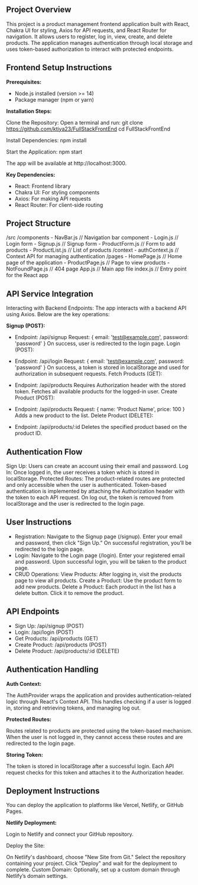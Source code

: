 ## Project Overview
This project is a product management frontend application built with React, Chakra UI for styling, Axios for API requests, and React Router for navigation. It allows users to register, log in, view, create, and delete products. The application manages authentication through local storage and uses token-based authorization to interact with protected endpoints.

## Frontend Setup Instructions

**Prerequisites:**

- Node.js installed (version >= 14)
- Package manager (npm or yarn)

**Installation Steps:**

Clone the Repository: Open a terminal and run:
    git clone https://github.com/ktiya23/FullStackFrontEnd
    cd FullStackFrontEnd

Install Dependencies:
    npm install

Start the Application:
    npm start

The app will be available at http://localhost:3000.

**Key Dependencies:**

- React: Frontend library
- Chakra UI: For styling components
- Axios: For making API requests
- React Router: For client-side routing

##  Project Structure

/src
  /components
    - NavBar.js         // Navigation bar component
    - Login.js          // Login form
    - Signup.js         // Signup form
    - ProductForm.js    // Form to add products
    - ProductList.js    // List of products
  /context
    - authContext.js    // Context API for managing authentication
  /pages
    - HomePage.js       // Home page of the application
    - ProductPage.js    // Page to view products
    - NotFoundPage.js   // 404 page
  App.js                // Main app file
  index.js              // Entry point for the React app

## API Service Integration

Interacting with Backend Endpoints:
The app interacts with a backend API using Axios. Below are the key operations:

**Signup (POST):**

- Endpoint: /api/signup
Request: { email: 'test@example.com', password: 'password' }
On success, user is redirected to the login page.
Login (POST):

- Endpoint: /api/login
Request: { email: 'test@example.com', password: 'password' }
On success, a token is stored in localStorage and used for authorization in subsequent requests.
Fetch Products (GET):

- Endpoint: /api/products
Requires Authorization header with the stored token.
Fetches all available products for the logged-in user.
Create Product (POST):

- Endpoint: /api/products
Request: { name: 'Product Name', price: 100 }
Adds a new product to the list.
Delete Product (DELETE):

- Endpoint: /api/products/:id
Deletes the specified product based on the product ID.


## Authentication Flow

Sign Up: Users can create an account using their email and password.
Log In: Once logged in, the user receives a token which is stored in localStorage.
Protected Routes:
The product-related routes are protected and only accessible when the user is authenticated.
Token-based authentication is implemented by attaching the Authorization header with the token to each API request.
On log out, the token is removed from localStorage and the user is redirected to the login page.

## User Instructions

- Registration:
Navigate to the Signup page (/signup).
Enter your email and password, then click "Sign Up."
On successful registration, you’ll be redirected to the login page.
- Login:
Navigate to the Login page (/login).
Enter your registered email and password.
Upon successful login, you will be taken to the product page.
- CRUD Operations:
View Products: After logging in, visit the products page to view all products.
Create a Product: Use the product form to add new products.
Delete a Product: Each product in the list has a delete button. Click it to remove the product.

## API Endpoints

- Sign Up: /api/signup (POST)
- Login: /api/login (POST)
- Get Products: /api/products (GET)
- Create Product: /api/products (POST)
- Delete Product: /api/products/:id (DELETE)

## Authentication Handling

**Auth Context:**

The AuthProvider wraps the application and provides authentication-related logic through React's Context API.
This handles checking if a user is logged in, storing and retrieving tokens, and managing log out.

**Protected Routes:**

Routes related to products are protected using the token-based mechanism.
When the user is not logged in, they cannot access these routes and are redirected to the login page.

**Storing Token:**

The token is stored in localStorage after a successful login.
Each API request checks for this token and attaches it to the Authorization header.

## Deployment Instructions

You can deploy the application to platforms like Vercel, Netlify, or GitHub Pages.

**Netlify Deployment:**

Login to Netlify and connect your GitHub repository.

Deploy the Site:

On Netlify's dashboard, choose "New Site from Git."
Select the repository containing your project.
Click "Deploy" and wait for the deployment to complete.
Custom Domain: Optionally, set up a custom domain through Netlify’s domain settings.
